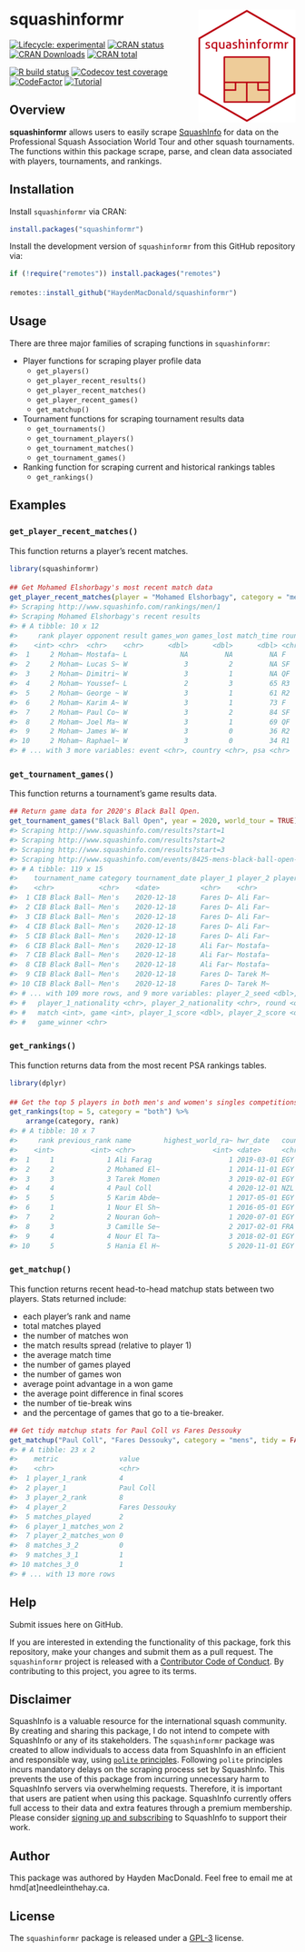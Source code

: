 
# squashinformr <img src="man/figures/logo.png" align="right" />

<!-- badges: start -->

[![Lifecycle: experimental](https://img.shields.io/badge/lifecycle-maturing-blue.svg)](https://lifecycle.r-lib.org/articles/stages.html#experimental)
[![CRAN status](https://www.r-pkg.org/badges/version/squashinformr)](https://CRAN.R-project.org/package=squashinformr)
[![CRAN Downloads](https://cranlogs.r-pkg.org/badges/squashinformr)](https://cranlogs.r-pkg.org/badges/squashinformr)
[![CRAN total](https://cranlogs.r-pkg.org/badges/grand-total/squashinformr)](https://cranlogs.r-pkg.org/badges/grand-total/squashinformr)  

[![R build status](https://github.com/HaydenMacDonald/squashinformr/workflows/R-CMD-check/badge.svg)](https://github.com/HaydenMacDonald/squashinformr/actions)
[![Codecov test coverage](https://codecov.io/gh/HaydenMacDonald/squashinformr/branch/main/graph/badge.svg)](https://app.codecov.io/gh/HaydenMacDonald/squashinformr)
[![CodeFactor](https://www.codefactor.io/repository/github/haydenmacdonald/squashinformr/badge)](https://www.codefactor.io/repository/github/haydenmacdonald/squashinformr)
[![Tutorial](https://img.shields.io/badge/-Tutorial%20Blog%20Post-blue?style=flat&logo=RSS&logoColor=white)](https://needleinthehay.ca/post/introducing-squashinformr/)
<!-- badges: end -->

## Overview

**squashinformr** allows users to easily scrape
<a href="http://www.squashinfo.com/" target="_blank">SquashInfo</a> for
data on the Professional Squash Association World Tour and other squash
tournaments. The functions within this package scrape, parse, and clean
data associated with players, tournaments, and rankings.

## Installation

Install `squashinformr` via CRAN:

``` r
install.packages("squashinformr")
```

Install the development version of `squashinformr` from this GitHub
repository via:

``` r
if (!require("remotes")) install.packages("remotes")

remotes::install_github("HaydenMacDonald/squashinformr")
```

## Usage

There are three major families of scraping functions in `squashinformr`:

  - Player functions for scraping player profile data
      - `get_players()`
      - `get_player_recent_results()`
      - `get_player_recent_matches()`
      - `get_player_recent_games()`
      - `get_matchup()`
  - Tournament functions for scraping tournament results data
      - `get_tournaments()`
      - `get_tournament_players()`
      - `get_tournament_matches()`
      - `get_tournament_games()`
  - Ranking function for scraping current and historical rankings tables
      - `get_rankings()`

## Examples

### `get_player_recent_matches()`

This function returns a player’s recent matches.

``` r
library(squashinformr)

## Get Mohamed Elshorbagy's most recent match data
get_player_recent_matches(player = "Mohamed Elshorbagy", category = "mens")
#> Scraping http://www.squashinfo.com/rankings/men/1
#> Scraping Mohamed Elshorbagy's recent results
#> # A tibble: 10 x 12
#>     rank player opponent result games_won games_lost match_time round date      
#>    <int> <chr>  <chr>    <chr>      <dbl>      <dbl>      <dbl> <chr> <date>    
#>  1     2 Moham~ Mostafa~ L             NA         NA         NA F     2021-02-01
#>  2     2 Moham~ Lucas S~ W              3          2         NA SF    2021-02-01
#>  3     2 Moham~ Dimitri~ W              3          1         NA QF    2021-02-01
#>  4     2 Moham~ Youssef~ L              2          3         65 R3    2020-11-01
#>  5     2 Moham~ George ~ W              3          1         61 R2    2020-11-01
#>  6     2 Moham~ Karim A~ W              3          1         73 F     2020-09-01
#>  7     2 Moham~ Paul Co~ W              3          2         84 SF    2020-09-01
#>  8     2 Moham~ Joel Ma~ W              3          1         69 QF    2020-09-01
#>  9     2 Moham~ James W~ W              3          0         36 R2    2020-09-01
#> 10     2 Moham~ Raphael~ W              3          0         34 R1    2020-09-01
#> # ... with 3 more variables: event <chr>, country <chr>, psa <chr>
```

### `get_tournament_games()`

This function returns a tournament’s game results data.

``` r
## Return game data for 2020's Black Ball Open.
get_tournament_games("Black Ball Open", year = 2020, world_tour = TRUE)
#> Scraping http://www.squashinfo.com/results?start=1
#> Scraping http://www.squashinfo.com/results?start=2
#> Scraping http://www.squashinfo.com/results?start=3
#> Scraping http://www.squashinfo.com/events/8425-mens-black-ball-open-2020
#> # A tibble: 119 x 15
#>    tournament_name category tournament_date player_1 player_2 player_1_seed
#>    <chr>           <chr>    <date>          <chr>    <chr>            <dbl>
#>  1 CIB Black Ball~ Men's    2020-12-18      Fares D~ Ali Far~             9
#>  2 CIB Black Ball~ Men's    2020-12-18      Fares D~ Ali Far~             9
#>  3 CIB Black Ball~ Men's    2020-12-18      Fares D~ Ali Far~             9
#>  4 CIB Black Ball~ Men's    2020-12-18      Fares D~ Ali Far~             9
#>  5 CIB Black Ball~ Men's    2020-12-18      Fares D~ Ali Far~             9
#>  6 CIB Black Ball~ Men's    2020-12-18      Ali Far~ Mostafa~             1
#>  7 CIB Black Ball~ Men's    2020-12-18      Ali Far~ Mostafa~             1
#>  8 CIB Black Ball~ Men's    2020-12-18      Ali Far~ Mostafa~             1
#>  9 CIB Black Ball~ Men's    2020-12-18      Fares D~ Tarek M~             9
#> 10 CIB Black Ball~ Men's    2020-12-18      Fares D~ Tarek M~             9
#> # ... with 109 more rows, and 9 more variables: player_2_seed <dbl>,
#> #   player_1_nationality <chr>, player_2_nationality <chr>, round <ord>,
#> #   match <int>, game <int>, player_1_score <dbl>, player_2_score <dbl>,
#> #   game_winner <chr>
```

### `get_rankings()`

This function returns data from the most recent PSA rankings tables.

``` r
library(dplyr)

## Get the top 5 players in both men's and women's singles competitions
get_rankings(top = 5, category = "both") %>%
    arrange(category, rank)
#> # A tibble: 10 x 7
#>     rank previous_rank name        highest_world_ra~ hwr_date   country category
#>    <int>         <int> <chr>                   <int> <date>     <chr>   <chr>   
#>  1     1             1 Ali Farag                   1 2019-03-01 EGY     mens    
#>  2     2             2 Mohamed El~                 1 2014-11-01 EGY     mens    
#>  3     3             3 Tarek Momen                 3 2019-02-01 EGY     mens    
#>  4     4             4 Paul Coll                   4 2020-12-01 NZL     mens    
#>  5     5             5 Karim Abde~                 1 2017-05-01 EGY     mens    
#>  6     1             1 Nour El Sh~                 1 2016-05-01 EGY     womens  
#>  7     2             2 Nouran Goh~                 1 2020-07-01 EGY     womens  
#>  8     3             3 Camille Se~                 2 2017-02-01 FRA     womens  
#>  9     4             4 Nour El Ta~                 3 2018-02-01 EGY     womens  
#> 10     5             5 Hania El H~                 5 2020-11-01 EGY     womens
```

### `get_matchup()`

This function returns recent head-to-head matchup stats between two
players. Stats returned include:

  - each player’s rank and name
  - total matches played
  - the number of matches won
  - the match results spread (relative to player 1)
  - the average match time
  - the number of games played
  - the number of games won
  - average point advantage in a won game
  - the average point difference in final scores
  - the number of tie-break wins
  - and the percentage of games that go to a tie-breaker.

<!-- end list -->

``` r
## Get tidy matchup stats for Paul Coll vs Fares Dessouky
get_matchup("Paul Coll", "Fares Dessouky", category = "mens", tidy = FALSE)
#> # A tibble: 23 x 2
#>    metric               value         
#>    <chr>                <chr>         
#>  1 player_1_rank        4             
#>  2 player_1             Paul Coll     
#>  3 player_2_rank        8             
#>  4 player_2             Fares Dessouky
#>  5 matches_played       2             
#>  6 player_1_matches_won 2             
#>  7 player_2_matches_won 0             
#>  8 matches_3_2          0             
#>  9 matches_3_1          1             
#> 10 matches_3_0          1             
#> # ... with 13 more rows
```

## Help

Submit issues here on GitHub.

If you are interested in extending the functionality of this package,
fork this repository, make your changes and submit them as a pull
request. The `squashinformr` project is released with a
<a href="https://github.com/HaydenMacDonald/squashinformr/blob/main/.github/CODE_OF_CONDUCT.md" target="_blank">Contributor
Code of Conduct</a>. By contributing to this project, you agree to its
terms.

## Disclaimer

SquashInfo is a valuable resource for the international squash
community. By creating and sharing this package, I do not intend to
compete with SquashInfo or any of its stakeholders. The `squashinformr`
package was created to allow individuals to access data from SquashInfo
in an efficient and responsible way, using
<a href="https://github.com/dmi3kno/polite" target="_blank">`polite`
principles</a>. Following `polite` principles incurs mandatory delays on
the scraping process set by SquashInfo. This prevents the use of this
package from incurring unnecessary harm to SquashInfo servers via
overwhelming requests. Therefore, it is important that users are patient
when using this package. SquashInfo currently offers full access to
their data and extra features through a premium membership. Please
consider
<a href="http://www.squashinfo.com/subscriptions" target="_blank">signing up
and subscribing</a> to SquashInfo to support their work.

## Author

This package was authored by Hayden MacDonald. Feel free to email me at
hmd\[at\]needleinthehay.ca.

## License

The `squashinformr` package is released under a
<a href="https://github.com/HaydenMacDonald/squashinformr/blob/main/LICENSE.md" target="_blank">GPL-3</a>
license.

